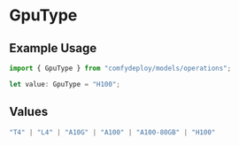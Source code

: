 # GpuType

## Example Usage

```typescript
import { GpuType } from "comfydeploy/models/operations";

let value: GpuType = "H100";
```

## Values

```typescript
"T4" | "L4" | "A10G" | "A100" | "A100-80GB" | "H100"
```